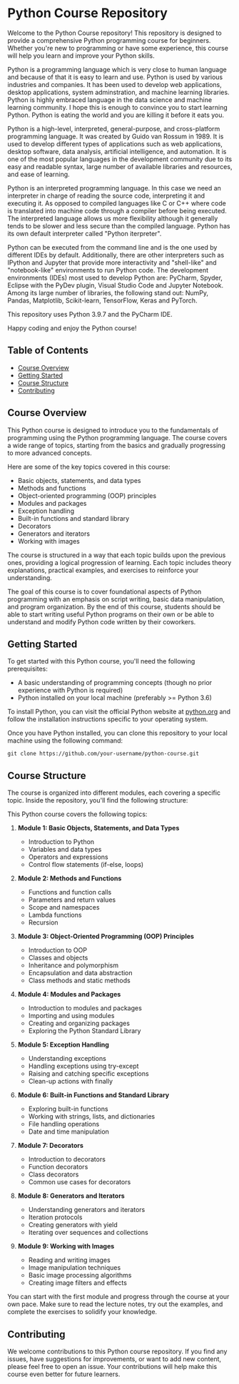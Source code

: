 # Python Course Repository

Welcome to the Python Course repository! This repository is designed to provide a comprehensive Python programming course for beginners. 
Whether you're new to programming or have some experience, this course will help you learn and improve your Python skills.

Python is a programming language which is very close to human language and because of that it is easy to learn and use.
Python is used by various industries and companies. It has been used to develop web applications, desktop applications,
system adminstration, and machine learning libraries. Python is highly embraced language in the data science and machine learning community.
I hope this is enough to convince you to start learning Python. Python is eating the world and you are killing it before it eats you.

Python is a high-level, interpreted, general-purpose, and cross-platform programming language. It was created by Guido van Rossum in 1989.
It is used to develop different types of applications such as web applications, desktop software, data analysis, artificial intelligence,
and automation. It is one of the most popular languages in the development community due to its easy and readable syntax,
large number of available libraries and resources, and ease of learning.

Python is an interpreted programming language. In this case we need an interpreter in charge of reading the source code,
interpreting it and executing it. As opposed to compiled languages like C or C++ where code is translated into 
machine code through a compiler before being executed. The interpreted language allows us more flexibility although it generally
tends to be slower and less secure than the compiled language. Python has its own default interpreter called "Python iterpreter".

Python can be executed from the command line and is the one used by different IDEs by default. Additionally, there are other interpreters
such as IPython and Jupyter that provide more interactivity and "shell-like" and "notebook-like" environments to run Python code.
The development environments (IDEs) most used to develop Python are: PyCharm, Spyder, Eclipse with the PyDev plugin, 
Visual Studio Code and Jupyter Notebook. Among its large number of libraries, the following stand out: NumPy, Pandas, 
Matplotlib, Scikit-learn, TensorFlow, Keras and PyTorch.

This repository uses Python 3.9.7 and the PyCharm IDE.

Happy coding and enjoy the Python course!

## Table of Contents

- [Course Overview](#course-overview)
- [Getting Started](#getting-started)
- [Course Structure](#course-structure)
- [Contributing](#contributing)

## Course Overview

This Python course is designed to introduce you to the fundamentals of programming using the Python programming language. 
The course covers a wide range of topics, starting from the basics and gradually progressing to more advanced concepts.

Here are some of the key topics covered in this course:

- Basic objects, statements, and data types
- Methods and functions
- Object-oriented programming (OOP) principles
- Modules and packages
- Exception handling
- Built-in functions and standard library
- Decorators
- Generators and iterators
- Working with images

The course is structured in a way that each topic builds upon the previous ones, providing a logical progression of learning. 
Each topic includes theory explanations, practical examples, and exercises to reinforce your understanding.

The goal of this course is to cover foundational aspects of Python programming with an emphasis on script writing,
basic data manipulation, and program organization.  By the end of this course, students should be able to start writing 
useful Python programs on their own or be able to understand and modify Python code written by their coworkers.

## Getting Started

To get started with this Python course, you'll need the following prerequisites:

- A basic understanding of programming concepts (though no prior experience with Python is required)
- Python installed on your local machine (preferably >= Python 3.6)

To install Python, you can visit the official Python website at [python.org](https://www.python.org/) and follow the installation
instructions specific to your operating system.

Once you have Python installed, you can clone this repository to your local machine using the following command:

```
git clone https://github.com/your-username/python-course.git
```

## Course Structure

The course is organized into different modules, each covering a specific topic. Inside the repository, you'll find the following structure:

This Python course covers the following topics:

1. **Module 1: Basic Objects, Statements, and Data Types**
   - Introduction to Python
   - Variables and data types
   - Operators and expressions
   - Control flow statements (if-else, loops)

2. **Module 2: Methods and Functions**
   - Functions and function calls
   - Parameters and return values
   - Scope and namespaces
   - Lambda functions
   - Recursion

3. **Module 3: Object-Oriented Programming (OOP) Principles**
   - Introduction to OOP
   - Classes and objects
   - Inheritance and polymorphism
   - Encapsulation and data abstraction
   - Class methods and static methods

4. **Module 4: Modules and Packages**
   - Introduction to modules and packages
   - Importing and using modules
   - Creating and organizing packages
   - Exploring the Python Standard Library 

5. **Module 5: Exception Handling**
   - Understanding exceptions
   - Handling exceptions using try-except
   - Raising and catching specific exceptions
   - Clean-up actions with finally

6. **Module 6: Built-in Functions and Standard Library**
   - Exploring built-in functions
   - Working with strings, lists, and dictionaries
   - File handling operations
   - Date and time manipulation

7. **Module 7: Decorators**
   - Introduction to decorators
   - Function decorators
   - Class decorators
   - Common use cases for decorators

8. **Module 8: Generators and Iterators**
   - Understanding generators and iterators
   - Iteration protocols
   - Creating generators with yield
   - Iterating over sequences and collections

9. **Module 9: Working with Images**
   - Reading and writing images
   - Image manipulation techniques
   - Basic image processing algorithms
   - Creating image filters and effects

You can start with the first module and progress through the course at your own pace. Make sure to read the lecture notes, 
try out the examples, and complete the exercises to solidify your knowledge.


## Contributing
We welcome contributions to this Python course repository. If you find any issues, have suggestions for improvements, 
or want to add new content, please feel free to open an issue. Your contributions will help make this course even better for future learners.
